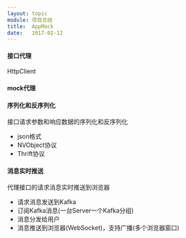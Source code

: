 ```yaml
---
layout: topic
module: 项目总结
title:  AppMock
date:   2017-02-12
---
```


#### 接口代理

HttpClient

#### mock代理

#### 序列化和反序列化

接口请求参数和响应数据的序列化和反序列化

* json格式
* NVObject协议
* Thrift协议

#### 消息实时推送

代理接口的请求消息实时推送到浏览器

* 请求消息发送到Kafka
* 订阅Kafka消息(一台Server一个Kafka分组)
* 消息分发给用户
* 消息推送到浏览器(WebSocket)，支持广播(多个浏览器窗口)

